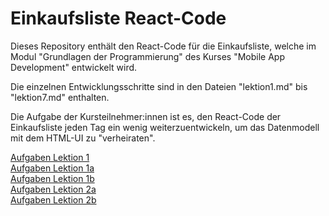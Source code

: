 # Einkaufsliste React-Code
Dieses Repository enthält den React-Code für die Einkaufsliste, welche im Modul "Grundlagen der Programmierung" des Kurses "Mobile App Development" entwickelt wird.

Die einzelnen Entwicklungsschritte sind in den Dateien "lektion1.md" bis "lektion7.md" enthalten.

Die Aufgabe der Kursteilnehmer:innen ist es, den React-Code der Einkaufsliste jeden Tag ein wenig weiterzuentwickeln, um das Datenmodell mit dem HTML-UI zu "verheiraten".

[Aufgaben Lektion 1](lektion1.md)  
[Aufgaben Lektion 1a](lektion1a.md)  
[Aufgaben Lektion 1b](lektion1b.md)  
[Aufgaben Lektion 2a](lektion2a.md)  
[Aufgaben Lektion 2b](lektion2b.md)    


